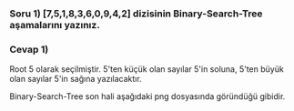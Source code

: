 ### **Soru 1)** **[7,5,1,8,3,6,0,9,4,2]** dizisinin Binary-Search-Tree aşamalarını yazınız.

### **Cevap 1)**

Root 5 olarak seçilmiştir. 5'ten küçük olan sayılar 5'in soluna, 5'ten büyük olan sayılar 5'in sağına yazılacaktır.

Binary-Search-Tree son hali aşağıdaki png dosyasında göründüğü gibidir.
